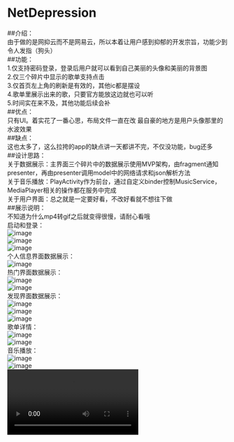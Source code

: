 # NetDepression
##介绍：
<br/>由于做的是网抑云而不是网易云，所以本着让用户感到抑郁的开发宗旨，功能少到令人发指（狗头）<br/>
##功能：
<br/>1.仅支持密码登录，登录后用户就可以看到自己美丽的头像和美丽的背景图
<br/>2.仅三个碎片中显示的歌单支持点击
<br/>3.仅首页左上角的刷新是有效的，其他ic都是摆设
<br/>4.歌单里展示出来的歌，只要官方能放这边就也可以听
<br/>5.时间实在来不及，其他功能后续会补<br/>
##优点：
<br/>只有UI。着实花了一番心思，布局文件一直在改  最自豪的地方是用户头像那里的水波效果<br/>
##缺点：
<br/>这也太多了，这么拉挎的app的缺点讲一天都讲不完，不仅没功能，bug还多<br/>
##设计思路：
<br/>关于数据展示：主界面三个碎片中的数据展示使用MVP架构，由fragment通知presenter，再由presenter调用model中的网络请求和json解析方法
<br/>关于音乐播放：PlayActivity作为前台，通过自定义binder控制MusicService，MediaPlayer相关的操作都在服务中完成
<br/>关于用户界面：总之就是一定要好看，不改好看就不想往下做<br/>
##展示说明：
<br/>不知道为什么mp4转gif之后就变得很慢，请耐心看哦
<br/>启动和登录：
<br/>![image](app/启动界面.jpg)
<br/>![image](app/登录界面（未输入）.jpg)
<br/>![image](app/登录界面（输入后）.jpg)
<br/>个人信息界面数据展示：
<br/>![image](app/个人界面数据展示.gif)
<br/>热门界面数据展示：
<br/>![image](app/热门界面数据展示.jpg)
<br/>![image](app/自动收缩标题栏.jpg)
<br/>发现界面数据展示：
<br/>![image](app/自动轮播图.gif)
<br/>![image](app/首页数据刷新.jpg)
<br/>![image](app/发现界面数据展示.jpg)
<br/>歌单详情：
<br/>![image](app/当歌单里没有歌曲.jpg)
<br/>![image](app/歌单详情界面.jpg)
<br/>音乐播放：
<br/>![image](app/音乐正常播放.jpg)
<br/>![image](app/当歌曲无法播放.jpg)
<br/>![image](app/音乐播放器实现.mp4)



